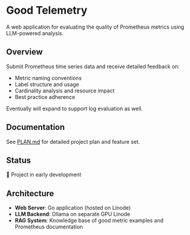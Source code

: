 # Good Telemetry

A web application for evaluating the quality of Prometheus metrics using LLM-powered analysis.

## Overview

Submit Prometheus time series data and receive detailed feedback on:
- Metric naming conventions
- Label structure and usage
- Cardinality analysis and resource impact
- Best practice adherence

Eventually will expand to support log evaluation as well.

## Documentation

See [PLAN.md](PLAN.md) for detailed project plan and feature set.

## Status

🚧 Project in early development

## Architecture

- **Web Server**: Go application (hosted on Linode)
- **LLM Backend**: Ollama on separate GPU Linode
- **RAG System**: Knowledge base of good metric examples and Prometheus documentation
